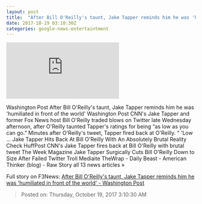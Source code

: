 ```yaml
---
layout: post
title:  "After Bill O'Reilly's taunt, Jake Tapper reminds him he was 'humiliated in front of the world' - Washington Post"
date: 2017-10-19 03:10:30Z
categories: google-news-entertaintment
---
```


![After Bill O'Reilly's taunt, Jake Tapper reminds him he was 'humiliated in front of the world' - Washington Post](https://img.washingtonpost.com/pbox.php?url=http://img.washingtonpost.com/blogs/style-blog/files/2017/10/5UADN5WX.jpg&w=1484&op=resize&opt=1&filter=antialias&t=20170517)

Washington Post After Bill O'Reilly's taunt, Jake Tapper reminds him he was 'humiliated in front of the world' Washington Post CNN's Jake Tapper and former Fox News host Bill O'Reilly traded blows on Twitter late Wednesday afternoon, after O'Reilly taunted Tapper's ratings for being “as low as you can go.” Minutes after O'Reilly's tweet, Tapper fired back at O'Reilly. “ 'Low ... Jake Tapper Hits Back At Bill O'Reilly With An Absolutely Brutal Reality Check HuffPost CNN's Jake Tapper fires back at Bill O'Reilly with brutal tweet The Week Magazine Jake Tapper Surgically Cuts Bill O'Reilly Down to Size After Failed Twitter Troll Mediaite TheWrap - Daily Beast - American Thinker (blog) - Raw Story all 13 news articles »


Full story on F3News: [After Bill O'Reilly's taunt, Jake Tapper reminds him he was 'humiliated in front of the world' - Washington Post](http://www.f3nws.com/n/HVQgb)

> Posted on: Thursday, October 19, 2017 3:10:30 AM
